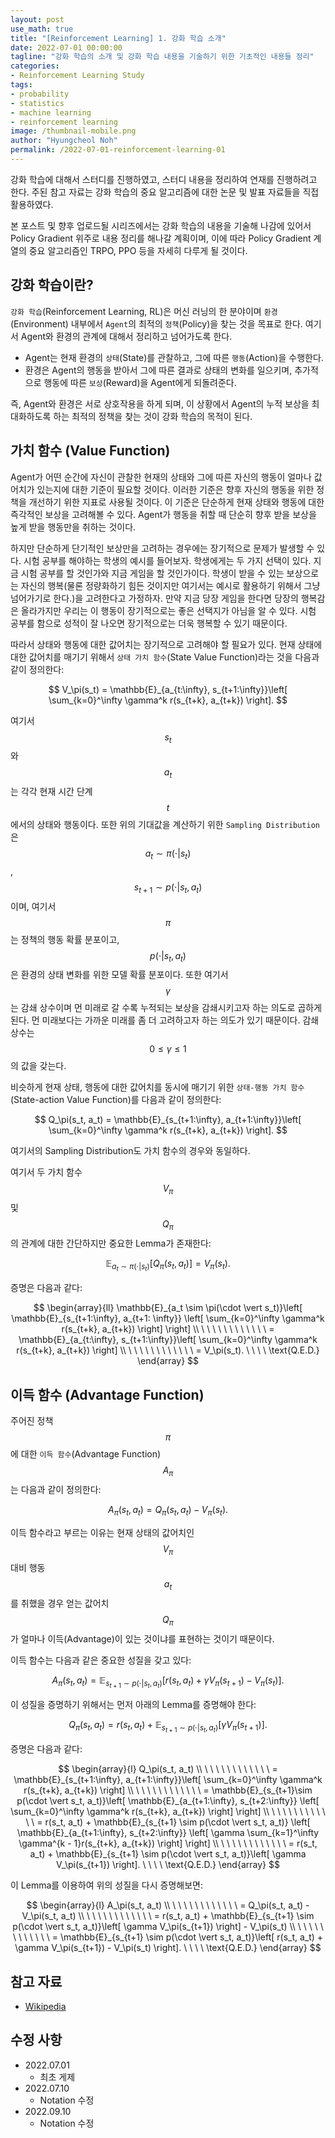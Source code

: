 ```yaml
---
layout: post
use_math: true
title: "[Reinforcement Learning] 1. 강화 학습 소개"
date: 2022-07-01 00:00:00
tagline: "강화 학습의 소개 및 강화 학습 내용을 기술하기 위한 기초적인 내용들 정리"
categories:
- Reinforcement Learning Study
tags:
- probability
- statistics
- machine learning
- reinforcement learning
image: /thumbnail-mobile.png
author: "Hyungcheol Noh"
permalink: /2022-07-01-reinforcement-learning-01
---
```


강화 학습에 대해서 스터디를 진행하였고, 스터디 내용을 정리하여 연재를 진행하려고 한다. 주된 참고 자료는 강화 학습의 중요 알고리즘에 대한 논문 및 발표 자료들을 직접 활용하였다.

본 포스트 및 향후 업로드될 시리즈에서는 강화 학습의 내용을 기술해 나감에 있어서 Policy Gradient 위주로 내용 정리를 해나갈 계획이며, 이에 따라 Policy Gradient 계열의 중요 알고리즘인 TRPO, PPO 등을 자세히 다루게 될 것이다.

## 강화 학습이란?
`강화 학습`(Reinforcement Learning, RL)은 머신 러닝의 한 분야이며 `환경`(Environment) 내부에서 `Agent`의 최적의 `정책`(Policy)을 찾는 것을 목표로 한다. 여기서 Agent와 환경의 관계에 대해서 정리하고 넘어가도록 한다.
- Agent는 현재 환경의 `상태`(State)를 관찰하고, 그에 따른 `행동`(Action)을 수행한다.
- 환경은 Agent의 행동을 받아서 그에 따른 결과로 상태의 변화를 일으키며, 추가적으로 행동에 따른 `보상`(Reward)을 Agent에게 되돌려준다.

즉, Agent와 환경은 서로 상호작용을 하게 되며, 이 상황에서 Agent의 누적 보상을 최대화하도록 하는 최적의 정책을 찾는 것이 강화 학습의 목적이 된다.

## 가치 함수 (Value Function)
Agent가 어떤 순간에 자신이 관찰한 현재의 상태와 그에 따른 자신의 행동이 얼마나 값어치가 있는지에 대한 기준이 필요할 것이다. 이러한 기준은 향후 자신의 행동을 위한 정책을 개선하기 위한 지표로 사용될 것이다. 이 기준은 단순하게 현재 상태와 행동에 대한 즉각적인 보상을 고려해볼 수 있다. Agent가 행동을 취할 때 단순히 향후 받을 보상을 높게 받을 행동만을 취하는 것이다.

하지만 단순하게 단기적인 보상만을 고려하는 경우에는 장기적으로 문제가 발생할 수 있다. 시험 공부를 해야하는 학생의 예시를 들어보자. 학생에게는 두 가지 선택이 있다. 지금 시험 공부를 할 것인가와 지금 게임을 할 것인가이다. 학생이 받을 수 있는 보상으로는 자신의 행복(물론 정량화하기 힘든 것이지만 여기서는 예시로 활용하기 위해서 그냥 넘어가기로 한다.)을 고려한다고 가정하자. 만약 지금 당장 게임을 한다면 당장의 행복감은 올라가지만 우리는 이 행동이 장기적으로는 좋은 선택지가 아님을 알 수 있다. 시험 공부를 함으로 성적이 잘 나오면 장기적으로는 더욱 행복할 수 있기 때문이다.

따라서 상태와 행동에 대한 값어치는 장기적으로 고려해야 할 필요가 있다. 현재 상태에 대한 값어치를 매기기 위해서 `상태 가치 함수`(State Value Function)라는 것을 다음과 같이 정의한다:

$$
V_\pi(s_t) = \mathbb{E}_{a_{t:\infty}, s_{t+1:\infty}}\left[ \sum_{k=0}^\infty \gamma^k r(s_{t+k}, a_{t+k}) \right].
$$

여기서 $$s_t$$와 $$a_t$$는 각각 현재 시간 단계 $$t$$에서의 상태와 행동이다. 또한 위의 기대값을 계산하기 위한 `Sampling Distribution`은 $$a_t \sim \pi(\cdot \vert s_t)$$, $$s_{t+1} \sim p(\cdot \vert s_t, a_t)$$이며, 여기서 $$\pi$$는 정책의 행동 확률 분포이고, $$p(\cdot \vert s_t, a_t)$$은 환경의 상태 변화를 위한 모델 확률 분포이다. 또한 여기서 $$\gamma$$는 감쇄 상수이며 먼 미래로 갈 수록 누적되는 보상을 감쇄시키고자 하는 의도로 곱하게 된다. 먼 미래보다는 가까운 미래를 좀 더 고려하고자 하는 의도가 있기 때문이다. 감쇄 상수는 $$0 \leq \gamma \leq 1$$의 값을 갖는다.

비슷하게 현재 상태, 행동에 대한 값어치를 동시에 매기기 위한 `상태-행동 가치 함수`(State-action Value Function)를 다음과 같이 정의한다:

$$
Q_\pi(s_t, a_t) = \mathbb{E}_{s_{t+1:\infty}, a_{t+1:\infty}}\left[ \sum_{k=0}^\infty \gamma^k r(s_{t+k}, a_{t+k}) \right].
$$

여기서의 Sampling Distribution도 가치 함수의 경우와 동일하다.

여기서 두 가치 함수 $$V_\pi$$ 및 $$Q_{\pi}$$의 관계에 대한 간단하지만 중요한 Lemma가 존재한다:

$$
\mathbb{E}_{a_t \sim \pi(\cdot \vert s_t)}\left[ Q_{\pi}(s_t, a_t) \right] = V_{\pi}(s_t).
$$

증명은 다음과 같다:

$$
\begin{array}{ll}
\mathbb{E}_{a_t \sim \pi(\cdot \vert s_t)}\left[ \mathbb{E}_{s_{t+1:\infty}, a_{t+1:
\infty}} \left[ \sum_{k=0}^\infty \gamma^k r(s_{t+k}, a_{t+k}) \right] \right] \\
\ \ \ \  \ \ \ \  \ \ \ \ = \mathbb{E}_{a_{t:\infty}, s_{t+1:\infty}}\left[ \sum_{k=0}^\infty \gamma^k r(s_{t+k}, a_{t+k}) \right] \\
\ \ \ \  \ \ \ \  \ \ \ \ = V_\pi(s_t). \ \ \ \ \text{Q.E.D.}
\end{array}
$$

## 이득 함수 (Advantage Function)
주어진 정책 $$\pi$$에 대한 `이득 함수`(Advantage Function) $$A_\pi$$는 다음과 같이 정의한다:

$$
A_\pi(s_t, a_t) = Q_\pi(s_t, a_t) - V_\pi(s_t).
$$

이득 함수라고 부르는 이유는 현재 상태의 값어치인 $$V_\pi$$ 대비 행동 $$a_t$$를 취했을 경우 얻는 값어치 $$Q_\pi$$가 얼마나 이득(Advantage)이 있는 것이냐를 표현하는 것이기 때문이다.

이득 함수는 다음과 같은 중요한 성질을 갖고 있다:

$$
A_\pi(s_t, a_t) = \mathbb{E}_{s_{t+1}\sim p(\cdot \vert s_t, a_t)} \left[ r(s_t, a_t) + \gamma V_\pi(s_{t+1}) - V_\pi(s_t) \right].
$$

이 성질을 증명하기 위해서는 먼저 아래의 Lemma를 증명해야 한다:

$$
Q_\pi(s_t, a_t) = r(s_t, a_t) + \mathbb{E}_{s_{t+1}\sim p(\cdot \vert s_t, a_t)} \left[ \gamma V_\pi(s_{t+1}) \right].
$$

증명은 다음과 같다:

$$
\begin{array}{l}
Q_\pi(s_t, a_t) \\
\ \ \ \  \ \ \ \  \ \ \ \ = \mathbb{E}_{s_{t+1:\infty}, a_{t+1:\infty}}\left[ \sum_{k=0}^\infty \gamma^k r(s_{t+k}, a_{t+k}) \right] \\
\ \ \ \  \ \ \ \  \ \ \ \ = \mathbb{E}_{s_{t+1}\sim p(\cdot \vert s_t, a_t)}\left[ \mathbb{E}_{a_{t+1:\infty}, s_{t+2:\infty}} \left[ \sum_{k=0}^\infty \gamma^k r(s_{t+k}, a_{t+k}) \right] \right] \\
\ \ \ \  \ \ \ \  \ \ \ \ = r(s_t, a_t) + \mathbb{E}_{s_{t+1} \sim p(\cdot \vert s_t, a_t)} \left[ \mathbb{E}_{a_{t+1:\infty}, s_{t+2:\infty}} \left[ \gamma \sum_{k=1}^\infty \gamma^{k - 1}r(s_{t+k}, a_{t+k}) \right] \right] \\
\ \ \ \  \ \ \ \  \ \ \ \ = r(s_t, a_t) + \mathbb{E}_{s_{t+1} \sim p(\cdot \vert s_t, a_t)}\left[ \gamma V_\pi(s_{t+1}) \right]. \ \ \ \ \text{Q.E.D.}
\end{array}
$$

이 Lemma를 이용하여 위의 성질을 다시 증명해보면:

$$
\begin{array}{l}
A_\pi(s_t, a_t) \\
\ \ \ \  \ \ \ \  \ \ \ \ = Q_\pi(s_t, a_t) - V_\pi(s_t, a_t) \\
\ \ \ \  \ \ \ \  \ \ \ \ = r(s_t, a_t) + \mathbb{E}_{s_{t+1} \sim p(\cdot \vert s_t, a_t)}\left[ \gamma V_\pi(s_{t+1}) \right] - V_\pi(s_t) \\
\ \ \ \  \ \ \ \  \ \ \ \ = \mathbb{E}_{s_{t+1} \sim p(\cdot \vert s_t, a_t)}\left[ r(s_t, a_t) + \gamma V_\pi(s_{t+1}) - V_\pi(s_t) \right]. \ \ \ \ \text{Q.E.D.}
\end{array}
$$

## 참고 자료
- [Wikipedia](https://en.wikipedia.org/wiki/Reinforcement_learning)

## 수정 사항
- 2022.07.01
    - 최초 게제
- 2022.07.10
    - Notation 수정
- 2022.09.10
    - Notation 수정